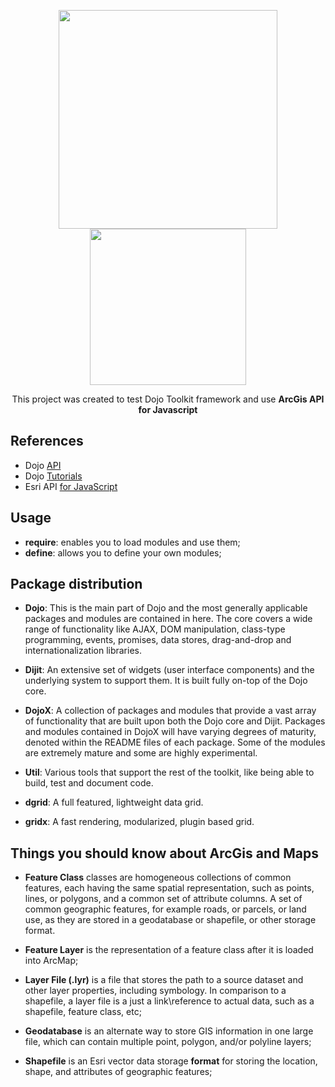 <p align="center">
  <img src="https://github.com/jvlessa/Dojo-Toolkit-w--ArcGIS-for-JavaScript/blob/master/images/dojo.png" width="350">
  <img src="https://github.com/jvlessa/Dojo-Toolkit-w--ArcGIS-for-JavaScript/blob/master/images/esrijs.png" width="250">
</p>

<p align="center">This project was created to test Dojo Toolkit framework and use <b>ArcGis API for Javascript</b></p>

## References
* Dojo [API](https://dojotoolkit.org/api/)
* Dojo [Tutorials](https://dojotoolkit.org/documentation/#tutorials)
* Esri API [for JavaScript](https://developers.arcgis.com/javascript/3/jsapi/)

## Usage
* **require**: enables you to load modules and use them;
* **define**: allows you to define your own modules;

## Package distribution
* **Dojo**: 
This is the main part of Dojo and the most generally applicable packages and modules are contained in here. The core covers a wide range of functionality like AJAX, DOM manipulation, class-type programming, events, promises, data stores, drag-and-drop and internationalization libraries.

* **Dijit**: 
An extensive set of widgets (user interface components) and the underlying system to support them. It is built fully on-top of the Dojo core.

* **DojoX**: 
A collection of packages and modules that provide a vast array of functionality that are built upon both the Dojo core and Dijit. Packages and modules contained in DojoX will have varying degrees of maturity, denoted within the README files of each package. Some of the modules are extremely mature and some are highly experimental.

* **Util**: 
Various tools that support the rest of the toolkit, like being able to build, test and document code.

* **dgrid**: 
A full featured, lightweight data grid.

* **gridx**: 
A fast rendering, modularized, plugin based grid.

## Things you should know about ArcGis and Maps
* **Feature Class** classes are homogeneous collections of common features, each having the same spatial representation, such as points, lines, or polygons, and a common set of attribute columns. A set of common geographic features, for example roads, or parcels, or land use, as they are stored in a geodatabase or shapefile, or other storage format. 

* **Feature Layer** is the representation of a feature class after it is loaded into ArcMap;

* **Layer File (.lyr)** is a file that stores the path to a source dataset and other layer properties, including symbology. In comparison to a shapefile, a layer file is a just a link\reference to actual data, such as a shapefile, feature class, etc;

* **Geodatabase** is an alternate way to store GIS information in one large file, which can contain multiple point, polygon, and/or polyline layers;

* **Shapefile** is an Esri vector data storage **format** for storing the location, shape, and attributes of geographic features;
